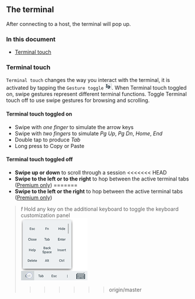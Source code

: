 ## The terminal

After connecting to a host, the terminal will pop up. 

### In this document
* [Terminal touch](#terminal-touch)

### Terminal touch
`Terminal touch` changes the way you interact with the terminal, it is activated by tapping the `Gesture toggle` ![Guesture toggle](../images/terminaltouch.png). When Terminal touch toggled on, swipe gestures represent different terminal functions. Toggle Terminal touch off to use swipe gestures for browsing and scrolling.

#### Terminal touch toggled on
* Swipe with *one finger* to simulate the arrow keys
* Swipe with *two fingers* to simulate *Pg Up*, *Pg Dn*, *Home*, *End*
* Double tap to produce *Tab*
* Long press to Copy or Paste

#### Terminal touch toggled off
* **Swipe up or down** to scroll through a session 
<<<<<<< HEAD
* **Swipe to the left or to the right** to hop between the active terminal tabs ([Premium only](../general/subscriptions.md))
=======
* **Swipe to the left or the right** to hop between the active terminal tabs ([Premium only](../../general/subscriptions.md))

> ***!*** Hold any key on the additional keyboard to toggle the keyboard customization panel <br>
> ![Keyboard customization pannel](../images/screenshots/terminal01.png)
>>>>>>> origin/master
